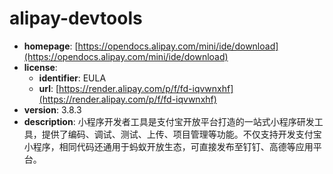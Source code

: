 # alipay-devtools

- **homepage**: [https://opendocs.alipay.com/mini/ide/download](https://opendocs.alipay.com/mini/ide/download)
- **license**:
  - **identifier**: EULA
  - **url**: [https://render.alipay.com/p/f/fd-iqvwnxhf](https://render.alipay.com/p/f/fd-iqvwnxhf)
- **version**: 3.8.3
- **description**: 小程序开发者工具是支付宝开放平台打造的一站式小程序研发工具，提供了编码、调试、测试、上传、项目管理等功能。不仅支持开发支付宝小程序，相同代码还通用于蚂蚁开放生态，可直接发布至钉钉、高德等应用平台。

